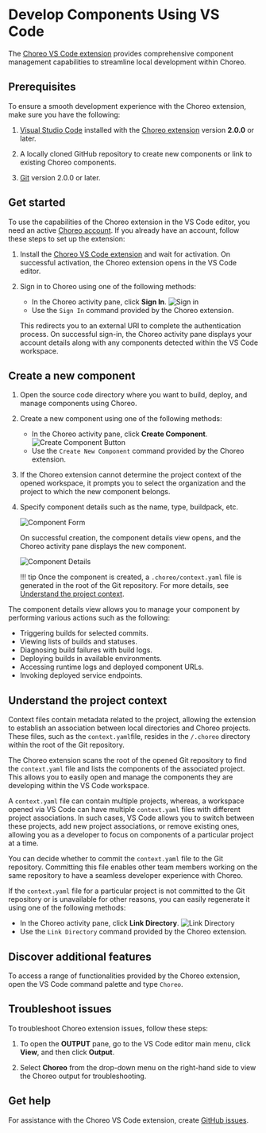 # Develop Components Using VS Code

The [Choreo VS Code extension](https://marketplace.visualstudio.com/items?itemName=WSO2.choreo) provides comprehensive component management capabilities to streamline local development within Choreo.

## Prerequisites

To ensure a smooth development experience with the Choreo extension, make sure you have the following:

1. [Visual Studio Code](https://code.visualstudio.com/download) installed with the [Choreo extension](https://marketplace.visualstudio.com/items?itemName=WSO2.choreo) version **2.0.0** or later.

2. A locally cloned GitHub repository to create new components or link to existing Choreo components.

3. [Git](https://git-scm.com) version 2.0.0 or later.

## Get started

To use the capabilities of the Choreo extension in the VS Code editor, you need an active [Choreo account](https://wso2.com/choreo/pricing/). If you already have an account, follow these steps to set up the extension:

1. Install the [Choreo VS Code extension](https://marketplace.visualstudio.com/items?itemName=WSO2.choreo) and wait for activation. On successful activation, the Choreo extension opens in the VS Code editor. 
2. Sign in to Choreo using one of the following methods:
    - In the Choreo activity pane, click **Sign In**.
       ![Sign in](../assets/img/develop-components/develop-using-vs-code/sign-in.png)
    - Use the `Sign In` command provided by the Choreo extension.

    This redirects you to an external URI to complete the authentication process. On successful sign-in, the Choreo activity pane displays your account details along with any components detected within the VS Code workspace.

## Create a new component

1. Open the source code directory where you want to build, deploy, and manage components using Choreo.
2. Create a new component using one of the following methods:
    - In the Choreo activity pane, click **Create Component**.
       ![Create Component Button](../assets/img/develop-components/develop-using-vs-code/create-component-btn.png)
    - Use the `Create New Component` command provided by the Choreo extension.

3. If the Choreo extension cannot determine the project context of the opened workspace, it prompts you to select the organization and the project to which the new component belongs.
4. Specify component details such as the name, type, buildpack, etc.

    ![Component Form](../assets/img/develop-components/develop-using-vs-code/component-form.png)
            
    On successful creation, the component details view opens, and the Choreo activity pane displays the new component.

    ![Component Details](../assets/img/develop-components/develop-using-vs-code/component-details-view.png)
     
    !!! tip
        Once the component is created, a `.choreo/context.yaml` file is generated in the root of the Git repository. For more details, see [Understand the project context](#understand-the-project-context).

The component details view allows you to manage your component by performing various actions such as the following:

 - Triggering builds for selected commits.
 - Viewing lists of builds and statuses.
 - Diagnosing build failures with build logs.
 - Deploying builds in available environments.
 - Accessing runtime logs and deployed component URLs.
 - Invoking deployed service endpoints.

## Understand the project context

Context files contain metadata related to the project, allowing the extension to establish an association between local directories and Choreo projects. These files, such as the `context.yaml`file, resides in the `/.choreo` directory within the root of the Git repository.

The Choreo extension scans the root of the opened Git repository to find the `context.yaml` file and lists the components of the associated project. This allows you to easily open and manage the components they are developing within the VS Code workspace.

A `context.yaml` file can contain multiple projects, whereas, a workspace opened via VS Code can have multiple `context.yaml` files with different project associations. In such cases, VS Code allows you to switch between these projects, add new project associations, or remove existing ones, allowing you as a developer to focus on components of a particular project at a time.

You can decide whether to commit the `context.yaml` file to the Git repository. Committing this file enables other team members working on the same repository to have a seamless developer experience with Choreo.

If the `context.yaml` file for a particular project is not committed to the Git repository or is unavailable for other reasons, you can easily regenerate it using one of the following methods:

 - In the Choreo activity pane, click **Link Directory**.
    ![Link Directory](../assets/img/develop-components/develop-using-vs-code/link-dir-btn.png)
 - Use the `Link Directory` command provided by the Choreo extension.

## Discover additional features

To access a range of functionalities provided by the Choreo extension, open the VS Code command palette and type `Choreo`.

## Troubleshoot issues

To troubleshoot Choreo extension issues, follow these steps:

1. To open the **OUTPUT** pane, go to the VS Code editor main menu, click **View**, and then click **Output**.

2. Select **Choreo** from the drop-down menu on the right-hand side to view the Choreo output for troubleshooting.

## Get help

For assistance with the Choreo VS Code extension, create [GitHub issues](https://github.com/wso2/choreo-vscode/issues).
